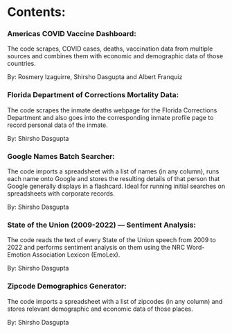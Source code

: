 # Contents: 

### Americas COVID Vaccine Dashboard:
The code scrapes, COVID cases, deaths, vaccination data from multiple sources and combines them with economic and demographic data of those countries. 

By: Rosmery Izaguirre, Shirsho Dasgupta and Albert Franquiz


### Florida Department of Corrections Mortality Data:
The code scrapes the inmate deaths webpage for the Florida Corrections Department and also goes into the corresponding inmate profile page to record personal data of the inmate.

By: Shirsho Dasgupta


### Google Names Batch Searcher:
The code imports a spreadsheet with a list of names (in any column), runs each name onto Google and stores the resulting details of that person that Google generally displays in a flashcard. Ideal for running initial searches on spreadsheets with corporate records. 

By: Shirsho Dasgupta


### State of the Union (2009-2022) — Sentiment Analysis:
The code reads the text of every State of the Union speech from 2009 to 2022 and performs sentiment analysis on them using the NRC Word-Emotion Association Lexicon (EmoLex).

By: Shirsho Dasgupta


### Zipcode Demographics Generator:
The code imports a spreadsheet with a list of zipcodes (in any column) and stores relevant demographic and economic data of those places. 

By: Shirsho Dasgupta
